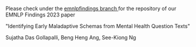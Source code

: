 

Please check under the <a href="https://github.com/NUS-IDS/ems_mentalhealth/tree/emnlpfindings"> emnlpfindings branch </a> for the repository 
of our EMNLP Findings 2023 paper 

"Identifying Early Maladaptive Schemas from Mental Health Question Texts" 

Sujatha Das Gollapalli, Beng Heng Ang, See-Kiong Ng
